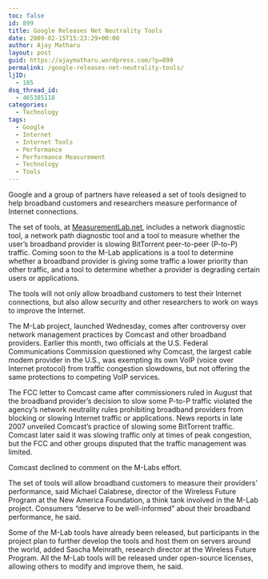 ```yaml
---
toc: false
id: 899
title: Google Releases Net Neutrality Tools
date: 2009-02-15T15:23:29+00:00
author: Ajay Matharu
layout: post
guid: https://ajaymatharu.wordpress.com/?p=899
permalink: /google-releases-net-neutrality-tools/
ljID:
  - 185
dsq_thread_id:
  - 465385118
categories:
  - Technology
tags:
  - Google
  - Internet
  - Internet Tools
  - Performance
  - Performance Measurement
  - Technology
  - Tools
---
```

Google and a group of partners have released a set of tools designed to help broadband customers and researchers measure performance of Internet connections.

The set of tools, at <a href="https://measurementlab.net/" target="_blank">MeasurementLab.net</a>, includes a network diagnostic tool, a network path diagnostic tool and a tool to measure whether the user&#8217;s broadband provider is slowing BitTorrent peer-to-peer (P-to-P) traffic. Coming soon to the M-Lab applications is a tool to determine whether a broadband provider is giving some traffic a lower priority than other traffic, and a tool to determine whether a provider is degrading certain users or applications.

The tools will not only allow broadband customers to test their Internet connections, but also allow security and other researchers to work on ways to improve the Internet.

The M-Lab project, launched Wednesday, comes after controversy over network management practices by Comcast and other broadband providers. Earlier this month, two officials at the U.S. Federal Communications Commission questioned why Comcast, the largest cable modem provider in the U.S., was exempting its own VoIP (voice over Internet protocol) from traffic congestion slowdowns, but not offering the same protections to competing VoIP services.

The FCC letter to Comcast came after commissioners ruled in August that the broadband provider&#8217;s decision to slow some P-to-P traffic violated the agency&#8217;s network neutrality rules prohibiting broadband providers from blocking or slowing Internet traffic or applications. News reports in late 2007 unveiled Comcast&#8217;s practice of slowing some BitTorrent traffic. Comcast later said it was slowing traffic only at times of peak congestion, but the FCC and other groups disputed that the traffic management was limited.

Comcast declined to comment on the M-Labs effort.

The set of tools will allow broadband customers to measure their providers&#8217; performance, said Michael Calabrese, director of the Wireless Future Program at the New America Foundation, a think tank involved in the M-Lab project. Consumers &#8220;deserve to be well-informed&#8221; about their broadband performance, he said.

Some of the M-Lab tools have already been released, but participants in the project plan to further develop the tools and host them on servers around the world, added Sascha Meinrath, research director at the Wireless Future Program. All the M-Lab tools will be released under open-source licenses, allowing others to modify and improve them, he said.
